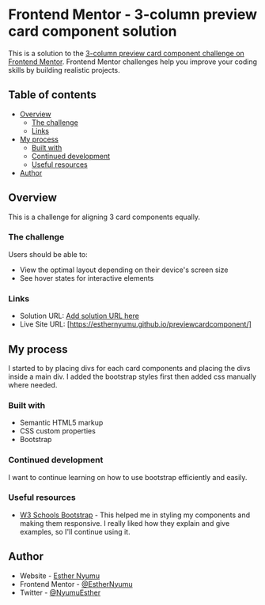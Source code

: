 # Frontend Mentor - 3-column preview card component solution

This is a solution to the [3-column preview card component challenge on Frontend Mentor](https://www.frontendmentor.io/challenges/3column-preview-card-component-pH92eAR2-). Frontend Mentor challenges help you improve your coding skills by building realistic projects. 

## Table of contents

- [Overview](#overview)
  - [The challenge](#the-challenge)
  - [Links](#links)
- [My process](#my-process)
  - [Built with](#built-with)
  - [Continued development](#continued-development)
  - [Useful resources](#useful-resources)
- [Author](#author)

## Overview
This is a challenge for aligning 3 card components equally. 
### The challenge

Users should be able to:

- View the optimal layout depending on their device's screen size
- See hover states for interactive elements

### Links

- Solution URL: [Add solution URL here](https://your-solution-url.com)
- Live Site URL: [https://esthernyumu.github.io/previewcardcomponent/]

## My process
I started to by placing divs for each card components and placing the divs inside a main div. I added the bootstrap styles first then added css manually where needed.
### Built with

- Semantic HTML5 markup
- CSS custom properties
- Bootstrap

### Continued development
I  want to continue learning on how to use bootstrap efficiently and easily.

### Useful resources

- [W3 Schools Bootstrap](https://www.w3schools.com/bootstrap/bootstrap_ver.asp) - This helped me in styling my components and making them responsive. I really liked how they explain and give examples, so I'll continue using it.

## Author

- Website - [Esther Nyumu](https://github.com/EstherNyumu)
- Frontend Mentor - [@EstherNyumu](https://www.frontendmentor.io/profile/EstherNyumu)
- Twitter - [@NyumuEsther](https://twitter.com/NyumuEsther)